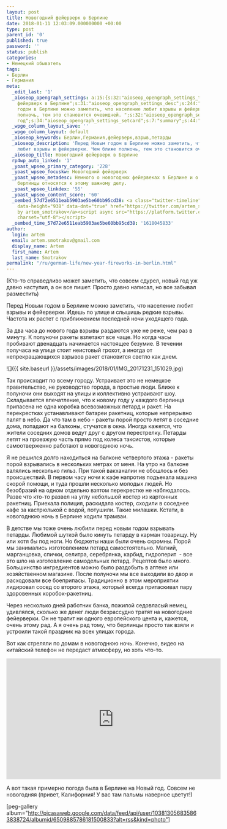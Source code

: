 ```yaml
---
layout: post
title: Новогодний фейерверк в Берлине
date: 2018-01-11 12:03:09.000000000 +00:00
type: post
parent_id: '0'
published: true
password: ''
status: publish
categories:
- Немецкий обыватель
tags:
- Берлин
- Германия
meta:
  _edit_last: '1'
  _aioseop_opengraph_settings: a:15:{s:32:"aioseop_opengraph_settings_title";s:57:"Новогодний
    фейерверк в Берлине";s:31:"aioseop_opengraph_settings_desc";s:244:"Перед Новым
    годом в Берлине можно заметить, что население любит взрывы и фейерверки. Чем ближе
    полночь, тем это становится очевидней. ";s:32:"aioseop_opengraph_settings_image";s:81:"/wp-content/uploads/2018/01/IMG_20171231_151029.jpg";s:36:"aioseop_opengraph_settings_customimg";s:0:"";s:37:"aioseop_opengraph_settings_imagewidth";s:0:"";s:38:"aioseop_opengraph_settings_imageheight";s:0:"";s:32:"aioseop_opengraph_settings_video";s:0:"";s:37:"aioseop_opengraph_settings_videowidth";s:0:"";s:38:"aioseop_opengraph_settings_videoheight";s:0:"";s:35:"aioseop_opengraph_settings_category";s:7:"article";s:34:"aioseop_opengraph_settings_section";s:0:"";s:30:"aioseop_opengraph_settings_tag";s:66:"Германия,Берлин,фейерверк,новый
    год";s:34:"aioseop_opengraph_settings_setcard";s:7:"summary";s:44:"aioseop_opengraph_settings_customimg_twitter";s:0:"";s:44:"aioseop_opengraph_settings_customimg_checker";s:1:"0";}
  _wpgo_column_layout_save: ''
  _wpgo_column_layout: default
  _aioseop_keywords: Берлин,Германия,фейерверк,взрыв,петарды
  _aioseop_description: 'Перед Новым годом в Берлине можно заметить, что население
    любит взрывы и фейерверки. Чем ближе полночь, тем это становится очевидней. '
  _aioseop_title: Новогодний фейерверк в Берлине
  rp4wp_auto_linked: '1'
  _yoast_wpseo_primary_category: '228'
  _yoast_wpseo_focuskw: Новогодний фейерверк
  _yoast_wpseo_metadesc: Немного о новогодних фейервеках в Берлине и о том, как ответсвенно
    берлинцы относятся к этому важному делу.
  _yoast_wpseo_linkdex: '55'
  _yoast_wpseo_content_score: '60'
  _oembed_57d72e6511eab5903ae5be60bb95cd38: <a class="twitter-timeline" data-width="625"
    data-height="938" data-dnt="true" href="https://twitter.com/artem_smotrakov?ref_src=twsrc%5Etfw">Tweets
    by artem_smotrakov</a><script async src="https://platform.twitter.com/widgets.js"
    charset="utf-8"></script>
  _oembed_time_57d72e6511eab5903ae5be60bb95cd38: '1618045833'
author:
  login: artem
  email: artem.smotrakov@gmail.com
  display_name: Artem
  first_name: Artem
  last_name: Smotrakov
permalink: "/ru/german-life/new-year-fireworks-in-berlin.html"
---
```

(Кто-то справедливо может заметить, что совсем сдурел, новый год уж давно наступил, а он все пишет. Просто давно написал, но все забывал разместить)

Перед Новым годом в Берлине можно заметить, что население любит взрывы и фейерверки. Идешь по улице и слышишь редкие взрывы. Частота их растет с приближением последней ночи уходящего года.

За два часа до нового года взрывы раздаются уже не реже, чем раз в минуту. К полуночи ракеты взлетают все чаще. Но когда часы пробивают двенадцать начинается настоящее безумие. В течении получаса на улице стоит неистовый грохот, а иногда от непрекращающихся взрывов ракет становится светло как днем.

![]({{ site.baseurl }}/assets/images/2018/01/IMG_20171231_151029.jpg)

<!--more-->

Так происходит по всему городу. Устраивает это не немецкое правительство, не руководство города, а простые люди. Ближе к полуночи они выходят на улицы и коллективно устраивают шоу. Складывается впечатление, что к новому году у каждого берлинца припасена не одна коробка всевозможных петард и ракет. На перекрестках устанавливают батареи ракетниц, которые непрерывно палят в небо. Да что там в небо - ракеты порой просто летят в соседние дома, попадают на балконы, стучатся в окна. Иногда кажется, что жители соседних домов ведут друг с другом перестрелку. Петарды летят на проезжую часть прямо под колеса таксистов, которые самоотверженно работают в новогоднюю ночь.

Я не решился долго находиться на балконе четвертого этажа - ракеты порой взрывались в нескольких метрах от меня. На утро на балконе валялись несколько гильз. При такой вакханалии не обошлось и без происшествий. В первом часу ночи к кафе напротив подъехала машина скорой помощи, и туда прошли несколько молодых людей. Но безобразий на одном отдельно взятом перекрестке не наблюдалось. Разве что кто-то развел на углу небольшой костер из картонных ракетниц. Приехала полиция, раскидала костер, сходили в соседнее кафе за кастрюлькой с водой, потушили. Такие милашки. Кстати, в новогоднюю ночь в Берлине ходили трамваи.

В детстве мы тоже очень любили перед новым годом взрывать петарды. Любимой шуткой было кинуть петарду в карман товарищу. Ну или хотя бы под ноги. Но бюджеты наши были очень скромны. Порой мы занимались изготовлением петард самостоятельно. Магний, марганцовка, спички, селитра, серебрянка, карбид, гидроперит&nbsp; - все это шло на изготовление самодельных петард. Рецептов было много. Большинство ингредиентов можно было раздобыть в аптеке или хозяйственном магазине. После полуночи мы все выходили во двор и расходовали все боеприпасы. Традиционно в этом мероприятии лидировал сосед со второго этажа, который всегда притаскивал пару здоровенных коробок-ракетниц.

Через несколько дней работник банка, пожилой седовласый немец, удивлялся, сколько же денег люди безрассудно тратят на новогодние фейерверки. Он не тратит ни одного европейского цента и, кажется, очень этому рад. А я очень рад тому, что берлинцы просто так взяли и устроили такой праздник на всех улицах города.

Вот как стреляли по домам в новогоднюю ночь. Конечно, видео на китайский телефон не передаст атмосферу, но хоть что-то.

<iframe src="https://www.youtube.com/embed/Y83NDcDbDyw" width="560" height="315" frameborder="0" allowfullscreen="allowfullscreen"></iframe>

А вот такая примерно погода была в Берлине на Новый год. Совсем не новогодняя (привет, Калифорния! У вас там пальмы наверное цветут!)

[peg-gallery album="http://picasaweb.google.com/data/feed/api/user/103813056835863838724/albumid/6509885786181500833?alt=rss&kind=photo"]

